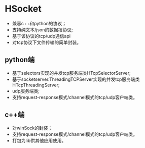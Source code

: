# HSocket

- 兼容c++和python的协议；
- 支持纯文本/json的数据报协议;
- 基于该协议的tcp/udp通信api
- 对tcp协议下文件传输的简单封装。

## python端
- 基于selectors实现的并发tcp服务端类HTcpSelectorServer;
- 基于socketserver.ThreadingTCPServer实现的并发tcp服务端类HTcpThreadingServer;
- udp服务端类;
- 支持request-response模式/channel模式的tcp/udp客户端类。

## c++端
- 对winSock的封装；
- 支持request-response模式/channel模式的tcp/udp客户端类。
- 打包为lib供其他应用使用。
